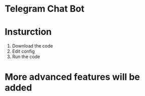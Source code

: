 # Telegram Chat Bot 

# Insturction

1. Download the code
2. Edit config
3. Run the code

# More advanced features will be added
